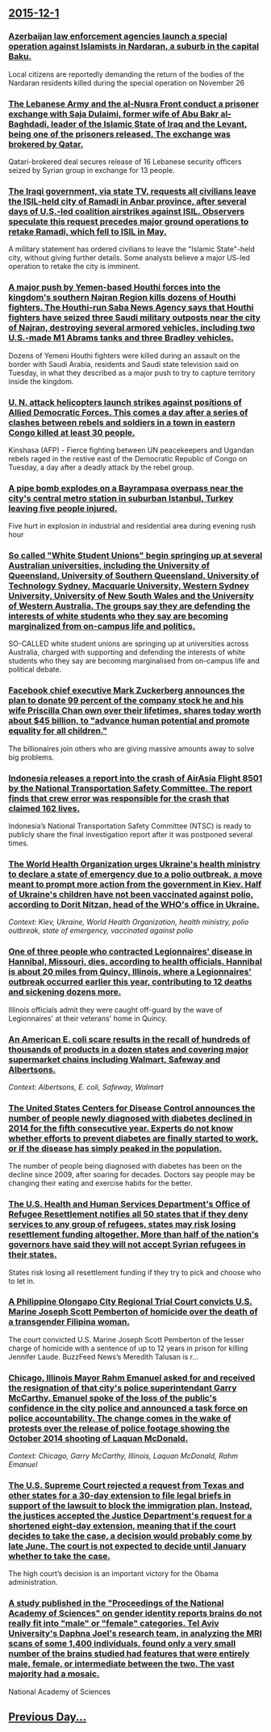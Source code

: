 ## [2015-12-1](/news/2015/12/1/index.md)

### [Azerbaijan law enforcement agencies launch a special operation against Islamists in Nardaran, a suburb in the capital Baku. ](/news/2015/12/1/azerbaijan-law-enforcement-agencies-launch-a-special-operation-against-islamists-in-nardaran-a-suburb-in-the-capital-baku.md)
Local citizens are reportedly demanding the return of the bodies of the Nardaran residents killed during the special operation on November 26

### [The Lebanese Army and the al-Nusra Front conduct a prisoner exchange with Saja Dulaimi, former wife of Abu Bakr al-Baghdadi, leader of the Islamic State of Iraq and the Levant, being one of the prisoners released. The exchange was brokered by Qatar. ](/news/2015/12/1/the-lebanese-army-and-the-al-nusra-front-conduct-a-prisoner-exchange-with-saja-dulaimi-former-wife-of-abu-bakr-al-baghdadi-leader-of-the-i.md)
Qatari-brokered deal secures release of 16 Lebanese security officers seized by Syrian group in exchange for 13 people.

### [The Iraqi government, via state TV, requests all civilians leave the ISIL-held city of Ramadi in Anbar province, after several days of U.S.-led coalition airstrikes against ISIL. Observers speculate this request precedes major ground operations to retake Ramadi, which fell to ISIL in May. ](/news/2015/12/1/the-iraqi-government-via-state-tv-requests-all-civilians-leave-the-isil-held-city-of-ramadi-in-anbar-province-after-several-days-of-u-s.md)
A military statement has ordered civilians to leave the &quot;Islamic State&quot;-held city, without giving further details. Some analysts believe a major US-led operation to retake the city is imminent.

### [A major push by Yemen-based Houthi forces into the kingdom's southern Najran Region kills dozens of Houthi fighters. The Houthi-run Saba News Agency says that Houthi fighters have seized three Saudi military outposts near the city of Najran, destroying several armored vehicles, including two U.S.-made M1 Abrams tanks and three Bradley vehicles. ](/news/2015/12/1/a-major-push-by-yemen-based-houthi-forces-into-the-kingdom-s-southern-najran-region-kills-dozens-of-houthi-fighters-the-houthi-run-saba-new.md)
Dozens of Yemeni Houthi fighters were killed during an assault on the border with Saudi Arabia, residents and Saudi state television said on Tuesday, in what they described as a major push to try to capture territory inside the kingdom.

### [U. N. attack helicopters launch strikes against positions of Allied Democratic Forces. This comes a day after a series of clashes between rebels and soldiers in a town in eastern Congo killed at least 30 people. ](/news/2015/12/1/u-n-attack-helicopters-launch-strikes-against-positions-of-allied-democratic-forces-this-comes-a-day-after-a-series-of-clashes-between-re.md)
Kinshasa (AFP) - Fierce fighting between UN peacekeepers and Ugandan rebels raged in the restive east of the Democratic Republic of Congo on Tuesday, a day after a deadly attack by the rebel group.

### [A pipe bomb explodes on a Bayrampasa overpass near the city's central metro station in suburban Istanbul, Turkey leaving five people injured. ](/news/2015/12/1/a-pipe-bomb-explodes-on-a-bayrampaaa-overpass-near-the-city-s-central-metro-station-in-suburban-istanbul-turkey-leaving-five-people-injure.md)
Five hurt in explosion in industrial and residential area during evening rush hour

### [So called "White Student Unions" begin springing up at several Australian universities, including the University of Queensland, University of Southern Queensland, University of Technology Sydney, Macquarie University, Western Sydney University, University of New South Wales and the University of Western Australia. The groups say they are defending the interests of white students who they say are becoming marginalized from on-campus life and politics. ](/news/2015/12/1/so-called-white-student-unions-begin-springing-up-at-several-australian-universities-including-the-university-of-queensland-university-o.md)
SO-CALLED white student unions are springing up at universities across Australia, charged with supporting and defending the interests of white students who they say are becoming marginalised from on-campus life and political debate.

### [Facebook chief executive Mark Zuckerberg announces the plan to donate 99 percent of the company stock he and his wife Priscilla Chan own over their lifetimes, shares today worth about $45 billion, to "advance human potential and promote equality for all children." ](/news/2015/12/1/facebook-chief-executive-mark-zuckerberg-announces-the-plan-to-donate-99-percent-of-the-company-stock-he-and-his-wife-priscilla-chan-own-ove.md)
The billionaires join others who are giving massive amounts away to solve big problems.

### [Indonesia releases a report into the crash of AirAsia Flight 8501 by the National Transportation Safety Committee. The report finds that crew error was responsible for the crash that claimed 162 lives. ](/news/2015/12/1/indonesia-releases-a-report-into-the-crash-of-airasia-flight-8501-by-the-national-transportation-safety-committee-the-report-finds-that-cre.md)
Indonesia’s National Transportation Safety Committee (NTSC) is ready to publicly share the final investigation report after it was postponed several times.

### [The World Health Organization urges Ukraine's health ministry to declare a state of emergency due to a polio outbreak, a move meant to prompt more action from the government in Kiev. Half of Ukraine's children have not been vaccinated against polio, according to Dorit Nitzan, head of the WHO's office in Ukraine. ](/news/2015/12/1/the-world-health-organization-urges-ukraine-s-health-ministry-to-declare-a-state-of-emergency-due-to-a-polio-outbreak-a-move-meant-to-promp.md)
_Context: Kiev, Ukraine, World Health Organization, health ministry, polio outbreak, state of emergency, vaccinated against polio_

### [One of three people who contracted Legionnaires' disease in Hannibal, Missouri, dies, according to health officials. Hannibal is about 20 miles from Quincy, Illinois, where a Legionnaires' outbreak occurred earlier this year, contributing to 12 deaths and sickening dozens more. ](/news/2015/12/1/one-of-three-people-who-contracted-legionnaires-disease-in-hannibal-missouri-dies-according-to-health-officials-hannibal-is-about-20-mi.md)
Illinois officials admit they were caught off-guard by the wave of Legionnaires&#39; at their veterans&#39; home in Quincy.

### [An American E. coli scare results in the recall of hundreds of thousands of products in a dozen states and covering major supermarket chains including Walmart, Safeway and Albertsons. ](/news/2015/12/1/an-american-e-coli-scare-results-in-the-recall-of-hundreds-of-thousands-of-products-in-a-dozen-states-and-covering-major-supermarket-chains.md)
_Context: Albertsons, E. coli, Safeway, Walmart_

### [The United States Centers for Disease Control announces the number of people newly diagnosed with diabetes declined in 2014 for the fifth consecutive year. Experts do not know whether efforts to prevent diabetes are finally started to work, or if the disease has simply peaked in the population. ](/news/2015/12/1/the-united-states-centers-for-disease-control-announces-the-number-of-people-newly-diagnosed-with-diabetes-declined-in-2014-for-the-fifth-co.md)
The number of people being diagnosed with diabetes has been on the decline since 2009, after soaring for decades. Doctors say people may be changing their eating and exercise habits for the better.

### [The U.S. Health and Human Services Department's Office of Refugee Resettlement notifies all 50 states that if they deny services to any group of refugees, states may risk losing resettlement funding altogether. More than half of the nation's governors have said they will not accept Syrian refugees in their states. ](/news/2015/12/1/the-u-s-health-and-human-services-departmentas-office-of-refugee-resettlement-notifies-all-50-states-that-if-they-deny-services-to-any-gr.md)
States risk losing all resettlement funding if they try to pick and choose who to let in.

### [A Philippine Olongapo City Regional Trial Court convicts U.S. Marine Joseph Scott Pemberton of homicide over the death of a transgender Filipina woman. ](/news/2015/12/1/a-philippine-olongapo-city-regional-trial-court-convicts-u-s-marine-joseph-scott-pemberton-of-homicide-over-the-death-of-a-transgender-fili.md)
The court convicted U.S. Marine Joseph Scott Pemberton of the lesser charge of homicide with a sentence of up to 12 years in prison for killing Jennifer Laude. BuzzFeed News’s Meredith Talusan is r...

### [Chicago, Illinois Mayor Rahm Emanuel asked for and received the resignation of that city's police superintendant Garry McCarthy. Emanuel spoke of the loss of the public's confidence in the city police and announced a task force on police accountability. The change comes in the wake of protests over the release of police footage showing the October 2014 shooting of Laquan McDonald. ](/news/2015/12/1/chicago-illinois-mayor-rahm-emanuel-asked-for-and-received-the-resignation-of-that-cityas-police-superintendant-garry-mccarthy-emanuel-s.md)
_Context: Chicago, Garry McCarthy, Illinois, Laquan McDonald, Rahm Emanuel_

### [The U.S. Supreme Court rejected a request from Texas and other states for a 30-day extension to file legal briefs in support of the lawsuit to block the immigration plan. Instead, the justices accepted the Justice Department's request for a shortened eight-day extension, meaning that if the court decides to take the case, a decision would probably come by late June. The court is not expected to decide until January whether to take the case. ](/news/2015/12/1/the-u-s-supreme-court-rejected-a-request-from-texas-and-other-states-for-a-30-day-extension-to-file-legal-briefs-in-support-of-the-lawsuit.md)
The high court&rsquo;s decision is an important victory for the Obama administration.

### [A study published in the "Proceedings of the National Academy of Sciences" on gender identity reports brains do not really fit into "male" or "female" categories. Tel Aviv University's Daphna Joel's research team, in analyzing the MRI scans of some 1,400 individuals, found only a very small number of the brains studied had features that were entirely male, female, or intermediate between the two. The vast majority had a mosaic. ](/news/2015/12/1/a-study-published-in-the-proceedings-of-the-national-academy-of-sciences-on-gender-identity-reports-brains-do-not-really-fit-into-male-o.md)
National Academy of Sciences

## [Previous Day...](/news/2015/11/30/index.md)

